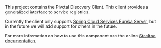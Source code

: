 
This project contains the Pivotal Discovery Client.  This client provides a generalized interface to service registries.  

Currently the client only supports [Spring Cloud Services Eureka Server](https://docs.pivotal.io/spring-cloud-services/service-registry/), but in the future we will add support for others in the future.

For more information on how to use this component see the online [Steeltoe documentation](https://steeltoe.io/).